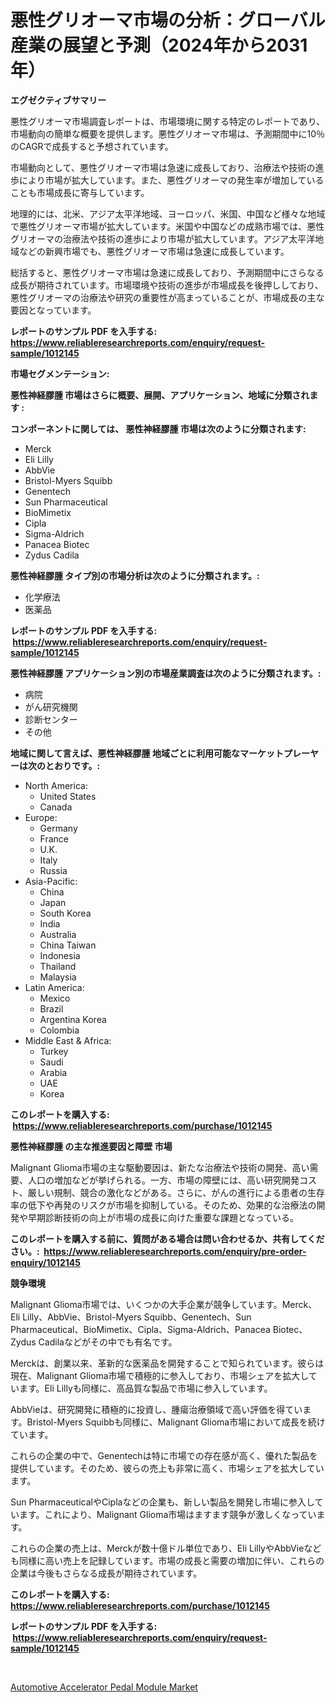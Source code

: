 <p><h1>悪性グリオーマ市場の分析：グローバル産業の展望と予測（2024年から2031年）</h1></p><p><strong>エグゼクティブサマリー</strong></p>
<p><p>悪性グリオーマ市場調査レポートは、市場環境に関する特定のレポートであり、市場動向の簡単な概要を提供します。悪性グリオーマ市場は、予測期間中に10％のCAGRで成長すると予想されています。</p><p>市場動向として、悪性グリオーマ市場は急速に成長しており、治療法や技術の進歩により市場が拡大しています。また、悪性グリオーマの発生率が増加していることも市場成長に寄与しています。</p><p>地理的には、北米、アジア太平洋地域、ヨーロッパ、米国、中国など様々な地域で悪性グリオーマ市場が拡大しています。米国や中国などの成熟市場では、悪性グリオーマの治療法や技術の進歩により市場が拡大しています。アジア太平洋地域などの新興市場でも、悪性グリオーマ市場は急速に成長しています。</p><p>総括すると、悪性グリオーマ市場は急速に成長しており、予測期間中にさらなる成長が期待されています。市場環境や技術の進歩が市場成長を後押ししており、悪性グリオーマの治療法や研究の重要性が高まっていることが、市場成長の主な要因となっています。</p></p>
<p><strong>レポートのサンプル PDF を入手する: <a href="https://www.reliableresearchreports.com/enquiry/request-sample/1012145">https://www.reliableresearchreports.com/enquiry/request-sample/1012145</a></strong></p>
<p><strong>市場セグメンテーション:</strong></p>
<p><strong> 悪性神経膠腫 市場はさらに概要、展開、アプリケーション、地域に分類されます :</strong></p>
<p><strong>コンポーネントに関しては、 悪性神経膠腫 市場は次のように分類されます: &nbsp;</strong></p>
<p><ul><li>Merck</li><li>Eli Lilly</li><li>AbbVie</li><li>Bristol-Myers Squibb</li><li>Genentech</li><li>Sun Pharmaceutical</li><li>BioMimetix</li><li>Cipla</li><li>Sigma-Aldrich</li><li>Panacea Biotec</li><li>Zydus Cadila</li></ul></p>
<p><strong> 悪性神経膠腫 タイプ別の市場分析は次のように分類されます。:</strong></p>
<p><ul><li>化学療法</li><li>医薬品</li></ul></p>
<p><strong>レポートのサンプル PDF を入手する: &nbsp;<a href="https://www.reliableresearchreports.com/enquiry/request-sample/1012145">https://www.reliableresearchreports.com/enquiry/request-sample/1012145</a></strong></p>
<p><strong> 悪性神経膠腫 アプリケーション別の市場産業調査は次のように分類されます。:</strong></p>
<p><ul><li>病院</li><li>がん研究機関</li><li>診断センター</li><li>その他</li></ul></p>
<p><strong>地域に関して言えば、悪性神経膠腫 地域ごとに利用可能なマーケットプレーヤーは次のとおりです。:</strong></p>
<p><ul>
    <li>
        North America:
        <ul>
            <li>United States</li>
            <li>Canada</li>
        </ul>
    </li>
    <li>
        Europe:
        <ul>
            <li>Germany</li>
            <li>France</li>
            <li>U.K.</li>
            <li>Italy</li>
            <li>Russia</li>
        </ul>
    </li>
    <li>
        Asia-Pacific:
        <ul>
            <li>China</li>
            <li>Japan</li>
            <li>South Korea</li>
            <li>India</li>
            <li>Australia</li>
            <li>China Taiwan</li>
            <li>Indonesia</li>
            <li>Thailand</li>
            <li>Malaysia</li>
        </ul>
    </li>
    <li>
        Latin America:
        <ul>
            <li>Mexico</li>
            <li>Brazil</li>
            <li>Argentina Korea</li>
            <li>Colombia</li>
        </ul>
    </li>
    <li>
        Middle East & Africa:
        <ul>
            <li>Turkey</li>
            <li>Saudi</li>
            <li>Arabia</li>
            <li>UAE</li>
            <li>Korea</li>
        </ul>
    </li>
    </ul></p>
<p><strong>このレポートを購入する: &nbsp;<a href="https://www.reliableresearchreports.com/purchase/1012145">https://www.reliableresearchreports.com/purchase/1012145</a></strong></p>
<p><strong>悪性神経膠腫 の主な推進要因と障壁 市場</strong></p>
<p><p>Malignant Glioma市場の主な駆動要因は、新たな治療法や技術の開発、高い需要、人口の増加などが挙げられる。一方、市場の障壁には、高い研究開発コスト、厳しい規制、競合の激化などがある。さらに、がんの進行による患者の生存率の低下や再発のリスクが市場を抑制している。そのため、効果的な治療法の開発や早期診断技術の向上が市場の成長に向けた重要な課題となっている。</p></p>
<p><strong>このレポートを購入する前に、質問がある場合は問い合わせるか、共有してください。:&nbsp; <a href="https://www.reliableresearchreports.com/enquiry/pre-order-enquiry/1012145">https://www.reliableresearchreports.com/enquiry/pre-order-enquiry/1012145</a></strong></p>
<p><strong>競争環境</strong></p>
<p><p>Malignant Glioma市場では、いくつかの大手企業が競争しています。Merck、Eli Lilly、AbbVie、Bristol-Myers Squibb、Genentech、Sun Pharmaceutical、BioMimetix、Cipla、Sigma-Aldrich、Panacea Biotec、Zydus Cadilaなどがその中でも有名です。</p><p>Merckは、創業以来、革新的な医薬品を開発することで知られています。彼らは現在、Malignant Glioma市場で積極的に参入しており、市場シェアを拡大しています。Eli Lillyも同様に、高品質な製品で市場に参入しています。</p><p>AbbVieは、研究開発に積極的に投資し、腫瘍治療領域で高い評価を得ています。Bristol-Myers Squibbも同様に、Malignant Glioma市場において成長を続けています。</p><p>これらの企業の中で、Genentechは特に市場での存在感が高く、優れた製品を提供しています。そのため、彼らの売上も非常に高く、市場シェアを拡大しています。</p><p>Sun PharmaceuticalやCiplaなどの企業も、新しい製品を開発し市場に参入しています。これにより、Malignant Glioma市場はますます競争が激しくなっています。</p><p>これらの企業の売上は、Merckが数十億ドル単位であり、Eli LillyやAbbVieなども同様に高い売上を記録しています。市場の成長と需要の増加に伴い、これらの企業は今後もさらなる成長が期待されています。</p></p>
<p><strong>このレポートを購入する: &nbsp; <a href="https://www.reliableresearchreports.com/purchase/1012145">https://www.reliableresearchreports.com/purchase/1012145</a></strong></p>
<p><strong>レポートのサンプル PDF を入手する: &nbsp;<a href="https://www.reliableresearchreports.com/enquiry/request-sample/1012145">https://www.reliableresearchreports.com/enquiry/request-sample/1012145</a></strong><strong></strong></p>
<p>&nbsp;</p>
<p><p><a href="https://gratis-rainforest-2ca.notion.site/Automotive-Accelerator-Pedal-Module-Market-Furnish-Information-about-Market-Size-Market-Share-Mark-f2ef701a0fb14702a3e6af867f650dfb">Automotive Accelerator Pedal Module Market</a></p></p>